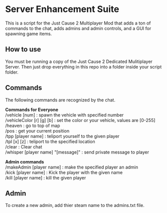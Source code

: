 Server Enhancement Suite
========================

This is a script for the Just Cause 2 Multiplayer Mod that adds a ton of commands to the chat, adds admins and admin controls, and a GUI for spawning game items. 

How to use
----------

You must be running a copy of the Just Cause 2 Dedicated Mulitiplayer Server. Then just drop everything in this repo into a folder inside your script folder. 

Commands
--------

The following commands are recognized by the chat.  

**Commands for Everyone**  
/vehicle [num] : spawn the vehicle with specified number  
/vehicleColor [r] [g] [b] : set the color or your vehicle, values are [0-255]  
/heaven : go to top of map  
/pos : get your current position  
/tpp [player name] : teliport yourself to the given player  
/tpl [x] [z] : teliport to the specified location  
/clear : Clear chat  
/whisper [player name] "[message]" : send private message to player  

**Admin commands**  
/makeAdmin [player name] : make the specified player an admin  
/kick [player name] : Kick the player with the given name  
/kill [player name] : kill the given player  
  
Admin
-----

To create a new admin, add thier steam name to the admins.txt file. 

